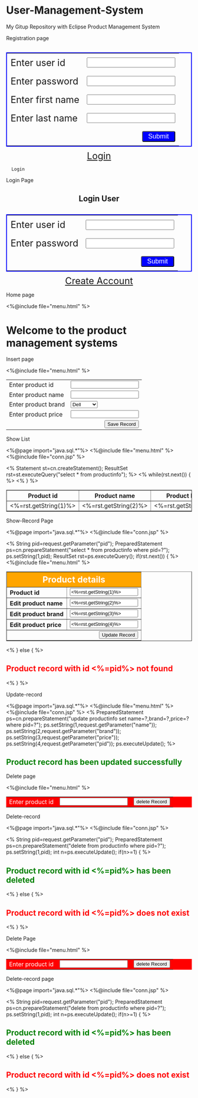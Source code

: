 # User-Management-System
My Gitup Repository with Eclipse 
                                         Product  Management  System 



Registration page

<html>
<body>
<form action="create-account.jsp" method="post">
<table style='border:2px solid blue;margin:auto;margin-top:30px'>
<tr>
<td style="padding:10px">
	<label style='font-size:25px'>Enter user id</label>
</td>
<td style="padding:10px">
	<input type='text' style='font-size:18px' name='userid' required>
</td>
</tr>
<tr>
<td style="padding:10px">
	<label style='font-size:25px'>Enter password</label>
</td>
<td style="padding:10px">
	<input type='password' style='font-size:18px' name='pass' required>
</td>
</tr>
<tr>
<td style="padding:10px">
	<label style='font-size:25px'>Enter first name</label>
</td>
<td style="padding:10px">
	<input type='text' style='font-size:18px' name='fname' required>
</td>
</tr>
<tr>
<td style="padding:10px">
	<label style='font-size:25px'>Enter last name</label>
</td>
<td style="padding:10px">
	<input type='text' style='font-size:18px' name='lname' required>
</td>
</tr>
<tr>
<td style="padding:10px" colspan="2" align="right">
<button style='font-size:18px;padding:2px 15px;color:white;background-color:blue;border-radius:4px'>Submit</button>
</td>
</tr>
</table>
<div style='text-align: center;margin-top:10px'>
	 <a href='login.jsp' style='font-size:25px'>Login</a>
</div>
</form>
</body>
</html>




      Login 


Login Page

<html>
<body>
<h2 style="text-align: center;"> Login User</h2>
<form action="authenticate-user.jsp" method="post">
<table style='border:2px solid blue;margin:auto;margin-top:30px'>
<tr>
<td style="padding:10px">
	<label style='font-size:25px'>Enter user id</label>
</td>
<td style="padding:10px">
	<input type='text' style='font-size:18px' name='userid' required>
</td>
</tr>
<tr>
<td style="padding:10px">
	<label style='font-size:25px'>Enter password</label>
</td>
<td style="padding:10px">
	<input type='password' style='font-size:18px' name='pass' required>
</td>
</tr>
<tr>
<td style="padding:10px" colspan="2" align="right">
<button style='font-size:18px;padding:2px 15px;color:white;background-color:blue;border-radius:4px'>Submit</button>
</td>
</tr>
</table>
<div style='text-align: center;margin-top:10px'>
	 <a href='registration.jsp' style='font-size:25px'>Create Account</a>
</div>
</form>
</body>
</html>

   
  

Home page

<%@include file="menu.html" %>
<html>
<body>
<div class="dv">
<h1>Welcome to the product management systems</h1>
</div>
</body>
</html>



Insert page

<%@include file="menu.html" %>
<html>
<body>
<form action="save-record.jsp">
<table class="formta">
<tr>
<td class='pad'>Enter product id</td>
<td class='pad'><input type="number" name="pid" class="tb" required></td>
</tr>
<tr>
<td class='pad'>Enter product name</td>
<td class='pad'><input type="text" name="name" class="tb" required></td>
</tr>
<tr>
<td class='pad'>Enter product brand</td>
<td class='pad'>
	<select class="tb" name="brand">
	 <option>Dell</option>
	 <option>HP</option>
	 <option>Acer</option>
	 <option>Apple</option>
	 <option>Logitech</option>
	</select>
</td>
</tr>
<tr>
<td class='pad'>Enter product price</td>
<td class='pad'><input type="number" name="price" class="tb" required></td>
</tr>
<tr>
<td class="pad" colspan="2" align="right">
	<button class="bt">Save Record</button>
</td>
</tr>
</table>
</form>
</body>
</html>

Show List

<%@page import="java.sql.*"%>
<%@include file="menu.html" %>
<%@include file="conn.jsp" %>
<html>
<body>
<%
Statement st=cn.createStatement();
ResultSet rst=st.executeQuery("select * from productinfo");
%>
<table class="resta" border="1">
<tr>
<th>Product id</th>
<th>Product name</th>
<th>Product brand</th>
<th>Product price</th>
</tr>
<%
while(rst.next())
{
	 %>
	 <tr>
	 <td><%=rst.getString(1)%></td>
	 <td><%=rst.getString(2)%></td>
	 <td><%=rst.getString(3)%></td>
	 <td><%=rst.getString(4)%></td>
	 </tr>
	 <%
}
%>
</table>
</body>
</html>






Show-Record Page


<%@page import="java.sql.*"%>
<%@include file="conn.jsp" %>
<html>
<body>
<%
String pid=request.getParameter("pid");
PreparedStatement ps=cn.prepareStatement("select * from productinfo where pid=?");
ps.setString(1,pid);
ResultSet rst=ps.executeQuery();
if(rst.next())
{
	 %>
	 <%@include file="menu.html" %>
	 <form action="update-record.jsp">
	 <table class="resta" border="1">
	 <tr style='background-color:orange;font-size:23px;color:white'>
	 <th colspan="2">Product details</th>
	 </tr>
<tr>
		<th align="left">Product id</th>
		<td><input type='text' value="<%=rst.getString(1)%>" name="pid" readonly="readonly" style="width:100%"></td>
</tr>
<tr>
		<th align="left">Edit product name</th>
		<td><input type='text' value="<%=rst.getString(2)%>" name="name" style="width:100%"></td>
</tr>
<tr>
		<th align="left">Edit product brand</th>
		<td><input type='text' value="<%=rst.getString(3)%>" name="brand" style="width:100%"></td>
</tr>
<tr>
		<th align="left">Edit product price</th>
		<td><input type='text' value="<%=rst.getString(4)%>" name="price" style="width:100%"></td>
</tr>
<tr>
<td colspan="2" align="right">
	<button class='bt'>Update Record</button>
</td>
</tr>
</table>
</form>
	 <% 	
}
else
{
	 %>
	 <jsp:include page="edit.jsp" />
	 <div class='dvv'>
	 <h2 style='color:red'>Product record with id <%=pid%> not found</h2>
	 </div>
	 <%
}
%>
</body>
</html>


Update-record


<%@page import="java.sql.*"%>
<%@include file="menu.html" %>
<%@include file="conn.jsp" %>
<%
PreparedStatement ps=cn.prepareStatement("update productinfo set name=?,brand=?,price=? where pid=?");
ps.setString(1,request.getParameter("name"));
ps.setString(2,request.getParameter("brand"));
ps.setString(3,request.getParameter("price"));
ps.setString(4,request.getParameter("pid"));
ps.executeUpdate();
%>
<html>
<body>
<div class="dv">
<h2 style='color:green'>Product record has been updated successfully</h2>
</div>
</body>
</html>





Delete page

<%@include file="menu.html" %>
<html>
<body>
<form action="delete-record.jsp">
<table class="formta" style='background-color:red;color:white'>
<tr>
<td class='pad'>Enter product id</td>
<td class='pad'><input type="number" name="pid" class="tb" required></td>
<td class="pad" colspan="2" align="right"><button class="bt">delete Record</button></td>
</tr>
</table>
</form>
</body>
</html>

Delete-record

<%@page import="java.sql.*"%>
<%@include file="conn.jsp" %>
<html>
<body>
<jsp:include page="delete.jsp" />
<div class='dvv'>
<%
String pid=request.getParameter("pid");
PreparedStatement ps=cn.prepareStatement("delete from productinfo where pid=?");
ps.setString(1,pid);
int n=ps.executeUpdate();
if(n>=1)
{
	 %>
	 <h2 style='color:green'>Product record with id <%=pid%> has been deleted</h2>
	 <% 	
}
else
{
	 %>
	 <h2 style='color:red'>Product record with id <%=pid%> does not exist</h2>
	 <%
}
%>
</div>
</body>
</html>



Delete Page

<%@include file="menu.html" %>
<html>
<body>
<form action="delete-record.jsp">
<table class="formta" style='background-color:red;color:white'>
<tr>
<td class='pad'>Enter product id</td>
<td class='pad'><input type="number" name="pid" class="tb" required></td>
<td class="pad" colspan="2" align="right"><button class="bt">delete Record</button></td>
</tr>
</table>
</form>
</body>
</html>

Delete-record page

<%@page import="java.sql.*"%>
<%@include file="conn.jsp" %>
<html>
<body>
<jsp:include page="delete.jsp" />
<div class='dvv'>
<%
String pid=request.getParameter("pid");
PreparedStatement ps=cn.prepareStatement("delete from productinfo where pid=?");
ps.setString(1,pid);
int n=ps.executeUpdate();
if(n>=1)
{
	 %>
	 <h2 style='color:green'>Product record with id <%=pid%> has been deleted</h2>
	 <% 	
}
else
{
	 %>
	 <h2 style='color:red'>Product record with id <%=pid%> does not exist</h2>
	 <%
}
%>
</div>
</body>
</html>




       


